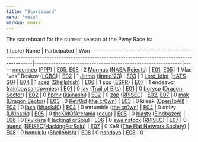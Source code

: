 ```yaml
---
title: "Scoreboard"
menu: "main"
markup: mmark
---
```


The scoreboard for the current season of the Pwny Race is:

{.table}
Name                                                                                                                               | Participated                                                 | Won
-----------------------------------------------------------------------------------------------------------------------------------|--------------------------------------------------------------|-----
[nneonneo](https://twitter.com/nneonneo) ([PPP](https://ctftime.org/team/284))                                                     |      [E05](/episodes/episode5/), [E08](/episodes/episode8/)  |   2
[Murmus](https://twitter.com/MurmusCTF) ([NASA Rejects](https://ctftime.org/team/34572))                                           |      [E01](/episodes/episode1/), [E05](/episodes/episode5/)  |   1
Vlad “vos” Roskov ([LCBC](https://ctftime.org/team/15726))                                                                         |      [E02](/episodes/episode2/)                              |   1
[Jinmo](https://twitter.com/jinmo123) ([jinmo123](https://ctftime.org/team/22056))                                                 |      [E03](/episodes/episode3/)                              |   1
[Lord_Idiot](https://twitter.com/__lord_idiot) ([HATS SG](https://ctftime.org/team/58574))                                         |      [E04](/episodes/episode4/)                              |   1
[acez](https://twitter.com/amatcama) ([Shellphish](https://ctftime.org/team/285))                                                  |      [E06](/episodes/episode6/)                              |   1
[spq](https://twitter.com/spq) ([ESPR](https://ctftime.org/team/15712))                                                            |      [E07](/episodes/episode7/)                              |   1
endeavor ([rainbowsandpwnies](https://ctftime.org/team/1480))                                                                      |      [E01](/episodes/episode1/)                              |   0
[jay](https://twitter.com/computerality) ([Trail of Bits](https://www.trailofbits.com/))                                           |      [E01](/episodes/episode1/)                              |   0
[borysp](https://twitter.com/boryspop) ([Dragon Sector](https://ctftime.org/team/3329))                                            |      [E02](/episodes/episode2/)                              |   0
[hpmv](https://twitter.com/rchpmv) ([kainashi](https://ctftime.org/team/65969))                                                    |      [E02](/episodes/episode2/)                              |   0
[zap](https://twitter.com/zap_rpisec) ([RPISEC](https://ctftime.org/team/572))                                                     |      [E02](/episodes/episode2/), [E07](/episodes/episode7/)  |   0
[mak](https://twitter.com/maciekkotowicz) ([Dragon Sector](https://ctftime.org/team/3329))                                         |      [E03](/episodes/episode3/)                              |   0
[Retr0id](https://twitter.com/David3141593) ([the cr0wn](https://ctftime.org/team/48976))                                          |      [E03](/episodes/episode3/)                              |   0
kileak ([OpenToAll](https://ctftime.org/team/9135))                                                                                |      [E04](/episodes/episode4/)                              |   0
[laxa](https://twitter.com/l4x4) ([khack40](https://ctftime.org/team/12756))                                                       |      [E04](/episodes/episode4/)                              |   0
mrtumble ([the cr0wn](https://ctftime.org/team/48976))                                                                             |      [E04](/episodes/episode4/)                              |   0
ottizy ([LiUhack](https://ctftime.org/team/57588))                                                                                 |      [E05](/episodes/episode5/)                              |   0
[theKidOfArcrania](https://twitter.com/kidOfArcrania) ([dcua](https://ctftime.org/team/762))                                       |      [E05](/episodes/episode5/)                              |   0
[blasty](https://twitter.com/bl4sty) ([Eindbazen](https://ctftime.org/team/322))                                                   |      [E06](/episodes/episode6/)                              |   0
[likvidera](https://twitter.com/likvidera) ([HackingForSoju](https://ctftime.org/team/3208))                                       |      [E06](/episodes/episode6/)                              |   0
[aweinstock](https://aweinstock.com/) ([RPISEC](https://ctftime.org/team/572))                                                     |      [E07](/episodes/episode7/)                              |   0
[quend](https://twitter.com/Calaquendi44) ([RPISEC](https://ctftime.org/team/572)/[HackingForSoju](https://ctftime.org/team/3208)) |      [E07](/episodes/episode7/)                              |   0
XeR ([The Flat Network Society](https://ctftime.org/team/87434))                                                                   |      [E08](/episodes/episode8/)                              |   0
[honululu](https://twitter.com/_honululu_) ([Shellphish](https://ctftime.org/team/285))                                            |      [E08](/episodes/episode8/)                              |   0
[nandayo](https://twitter.com/nanday0_)                                                                                            |      [E08](/episodes/episode8/)                              |   0

